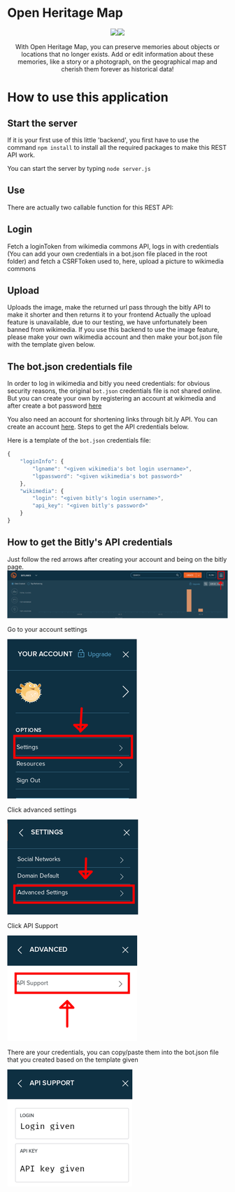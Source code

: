 <p align="center"><h1>Open Heritage Map</h1></p>

<p align="center"><img src="svg/open-yesterday-project/crest.svg" width="96"><img src="https://github.com/oSoc19/website/blob/master/img/logo/logo-osoc-color.svg" width="128"></p>

<p align="center">With Open Heritage Map, you can preserve memories about objects or locations that no longer exists. Add or edit information about these memories, like a story or a photograph, on the geographical map and cherish them forever as historical data!</p>

# How to use this application

## Start the server
If it is your first use of this little 'backend', you first have to use the command `npm install` to install all the required packages to make this REST API work.

You can start the server by typing `node server.js`

## Use
There are actually two callable function for this REST API:

## Login
Fetch a loginToken from wikimedia commons API, logs in with credentials (You can add your own credentials in a bot.json file placed in the root folder) and fetch a CSRFToken used to, here, upload a picture to wikimedia commons

## Upload
Uploads the image, make the returned url pass through the bitly API to make it shorter and then returns it to your frontend
Actually the upload feature is unavailable, due to our testing, we have unfortunately been banned from wikimedia. If you use this backend to use the image feature, please make your own wikimedia account and then make your bot.json file with the template given below.

## The bot.json credentials file
In order to log in wikimedia and bitly you need credentials: for obvious security reasons, the original `bot.json` credentials file is not shared online. But you can create your own by registering an account at wikimedia and after create a bot password <a href="https://www.mediawiki.org/wiki/Special:BotPasswords">here</a>

You also need an account for shortening links through bit.ly API. You can create an account <a href="https://bitly.com/a/sign_in">here</a>. Steps to get the API credentials below.

Here is a template of the `bot.json` credentials file: 
```js
{
    "loginInfo": {
        "lgname": "<given wikimedia's bot login username>",
        "lgpassword": "<given wikimedia's bot password>"
    },
    "wikimedia": {
        "login": "<given bitly's login username>",
        "api_key": "<given bitly's password>"
    }
}
```

## How to get the Bitly's API credentials
Just follow the red arrows after creating your account and being on the bitly page.
<img src="./readmePICS/bitlyUI.png"><br>
<p>Go to your account settings</p>
<img src="./readmePICS/bitlyACCOUNTDETAILS.png"><br>
<p>Click advanced settings</p>
<img src="./readmePICS/bitlyAccountSettings.png"><br>
<p>Click API Support</p>
<img src="./readmePICS/bitlyAdvancedSettings.png"><br>
<p>There are your credentials, you can copy/paste them into the bot.json file that you created based on the template given</p>
<img src="./readmePICS/bitlyAPICredentials.png"><br>
